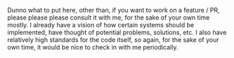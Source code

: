 Dunno what to put here, other than, if you want to work on a feature / PR, please please please consult it with me, for the sake of your own time mostly. 
I already have a vision of how certain systems should be implemented, have thought of potential problems, solutions, etc.
I also have relatively high standards for the code itself, so again, for the sake of your own time, it would be nice to check in with me periodically.
